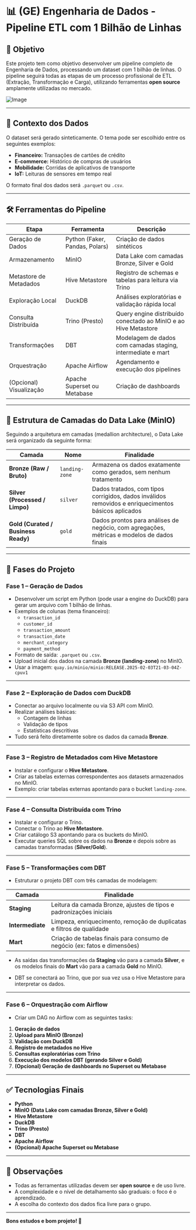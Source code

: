 # 📊 (GE) Engenharia de Dados - Pipeline ETL com 1 Bilhão de Linhas

## 🎯 Objetivo

Este projeto tem como objetivo desenvolver um pipeline completo de Engenharia de Dados, processando um dataset com 1 bilhão de linhas. O pipeline seguirá todas as etapas de um processo profissional de ETL (Extração, Transformação e Carga), utilizando ferramentas **open source** amplamente utilizadas no mercado.

![Image](https://github.com/user-attachments/assets/846936ea-6cfd-4613-b271-f9f71ca75392)

---

## 📌 Contexto dos Dados

O dataset será gerado sinteticamente. O tema pode ser escolhido entre os seguintes exemplos:

- **Financeiro:** Transações de cartões de crédito
- **E-commerce:** Histórico de compras de usuários
- **Mobilidade:** Corridas de aplicativos de transporte
- **IoT:** Leituras de sensores em tempo real

O formato final dos dados será `.parquet` ou `.csv`.

---

## 🛠️ Ferramentas do Pipeline

| Etapa | Ferramenta | Descrição |
|-----|------|----|
| Geração de Dados | Python (Faker, Pandas, Polars) | Criação de dados sintéticos |
| Armazenamento | MinIO | Data Lake com camadas Bronze, Silver e Gold |
| Metastore de Metadados | Hive Metastore | Registro de schemas e tabelas para leitura via Trino |
| Exploração Local | DuckDB | Análises exploratórias e validação rápida local |
| Consulta Distribuída | Trino (Presto) | Query engine distribuído conectado ao MinIO e ao Hive Metastore |
| Transformações | DBT | Modelagem de dados com camadas staging, intermediate e mart |
| Orquestração | Apache Airflow | Agendamento e execução dos pipelines |
| (Opcional) Visualização | Apache Superset ou Metabase | Criação de dashboards |

---

## 📍 Estrutura de Camadas do Data Lake (MinIO)

Seguindo a arquitetura em camadas (medallion architecture), o Data Lake será organizado da seguinte forma:

| Camada | Nome | Finalidade |
|---|---|---|
| **Bronze (Raw / Bruto)** | `landing-zone` | Armazena os dados exatamente como gerados, sem nenhum tratamento |
| **Silver (Processed / Limpo)** | `silver` | Dados tratados, com tipos corrigidos, dados inválidos removidos e enriquecimentos básicos aplicados |
| **Gold (Curated / Business Ready)** | `gold` | Dados prontos para análises de negócio, com agregações, métricas e modelos de dados finais |

---

## 📍 Fases do Projeto

### Fase 1 – Geração de Dados

- Desenvolver um script em Python (pode usar a engine do DuckDB) para gerar um arquivo com 1 bilhão de linhas.
- Exemplos de colunas (tema financeiro):
  - `transaction_id`
  - `customer_id`
  - `transaction_amount`
  - `transaction_date`
  - `merchant_category`
  - `payment_method`
- Formato de saída: `.parquet` ou `.csv`.
- Upload inicial dos dados na camada **Bronze (landing-zone)** no MinIO.
- Usar a imagem: `quay.io/minio/minio:RELEASE.2025-02-03T21-03-04Z-cpuv1`

---

### Fase 2 – Exploração de Dados com DuckDB

- Conectar ao arquivo localmente ou via S3 API com MinIO.
- Realizar análises básicas:
  - Contagem de linhas
  - Validação de tipos
  - Estatísticas descritivas
- Tudo será feito diretamente sobre os dados da camada **Bronze**.

---

### Fase 3 – Registro de Metadados com Hive Metastore

- Instalar e configurar o **Hive Metastore**.
- Criar as tabelas externas correspondentes aos datasets armazenados no MinIO.
- Exemplo: criar tabelas externas apontando para o bucket `landing-zone`.

---

### Fase 4 – Consulta Distribuída com Trino

- Instalar e configurar o Trino.
- Conectar o Trino ao **Hive Metastore**.
- Criar catálogo S3 apontando para os buckets do MinIO.
- Executar queries SQL sobre os dados na **Bronze** e depois sobre as camadas transformadas (**Silver/Gold**).

---

### Fase 5 – Transformações com DBT

- Estruturar o projeto DBT com três camadas de modelagem:

| Camada | Finalidade |
|----|----|
| **Staging** | Leitura da camada Bronze, ajustes de tipos e padronizações iniciais |
| **Intermediate** | Limpeza, enriquecimento, remoção de duplicatas e filtros de qualidade |
| **Mart** | Criação de tabelas finais para consumo de negócio (ex: fatos e dimensões) |

- As saídas das transformações da **Staging** vão para a camada **Silver**, e os modelos finais do **Mart** vão para a camada **Gold** no MinIO.

- DBT se conectará ao Trino, que por sua vez usa o Hive Metastore para interpretar os dados.

---

### Fase 6 – Orquestração com Airflow

- Criar um DAG no Airflow com as seguintes tasks:

1. **Geração de dados**
2. **Upload para MinIO (Bronze)**
3. **Validação com DuckDB**
4. **Registro de metadados no Hive**
5. **Consultas exploratórias com Trino**
6. **Execução dos modelos DBT (gerando Silver e Gold)**
7. **(Opcional) Geração de dashboards no Superset ou Metabase**

---

## ✅ Tecnologias Finais

- **Python**
- **MinIO (Data Lake com camadas Bronze, Silver e Gold)**
- **Hive Metastore**
- **DuckDB**
- **Trino (Presto)**
- **DBT**
- **Apache Airflow**
- **(Opcional) Apache Superset ou Metabase**

---

## 💬 Observações

- Todas as ferramentas utilizadas devem ser **open source** e de uso livre.
- A complexidade e o nível de detalhamento são graduais: o foco é o aprendizado.
- A escolha do contexto dos dados fica livre para o grupo.

---

**Bons estudos e bom projeto! 🚀**
